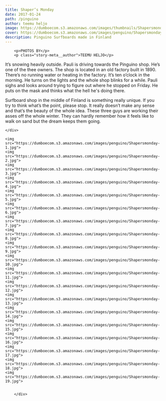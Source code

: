 ```yaml
---
title: Shaper’s Monday
date: 2017-01-24
path: /pinguino
author: teemu heljo
image: https://dumboecom.s3.amazonaws.com/images/thumbnails/Shapersmonday.jpg
cover: https://dumboecom.s3.amazonaws.com/images/penguino/Shapersmonday.jpg
description: Pinguino Surfboards made in Finland
---
```


<div class="story">
    <div class="story-meta">
    
    
        <p>PHOTOS BY</p>
        <p class="story-meta__author">TEEMU HELJO</p>
        
        
        
  <p class="story-meta__author">It’s snowing heavily outside. Pauli is driving towards the Pinguino shop. He’s one of the thee owners. The shop is located in an old factory built in 1890. There’s no running water or heating  in the factory. It’s ten o’clock in the morning. He turns on the lights and the whole shop blinks for a while. Pauli sighs and looks around trying to figure out where he stopped on Friday. He puts on the mask and thinks what the hell he's doing there.</p>

  <p class="story-meta__author">Surfboard shop in the middle of Finland is something really unique. If you try to think what’s the point, please stop. It really doesn’t make any sense and that’s the beauty of the whole idea. These three guys are working their asses off the whole winter. They can hardly remember how it feels like to walk on sand but the dream keeps them going.</p>
        
    </div>
    
 <div class="story-body">
    
    <img src="https://dumboecom.s3.amazonaws.com/images/penguino/Shapersmonday-1.jpg">
    <img src="https://dumboecom.s3.amazonaws.com/images/penguino/Shapersmonday-2.jpg">
    <img src="https://dumboecom.s3.amazonaws.com/images/penguino/Shapersmonday-3.jpg">
    <img src="https://dumboecom.s3.amazonaws.com/images/penguino/Shapersmonday-4.jpg">
    <img src="https://dumboecom.s3.amazonaws.com/images/penguino/Shapersmonday-5.jpg">
    <img src="https://dumboecom.s3.amazonaws.com/images/penguino/Shapersmonday-6.jpg">
    <img src="https://dumboecom.s3.amazonaws.com/images/penguino/Shapersmonday-7.jpg">
    <img src="https://dumboecom.s3.amazonaws.com/images/penguino/Shapersmonday-8.jpg">
    <img src="https://dumboecom.s3.amazonaws.com/images/penguino/Shapersmonday-9.jpg">
    <img src="https://dumboecom.s3.amazonaws.com/images/penguino/Shapersmonday-10.jpg">
    <img src="https://dumboecom.s3.amazonaws.com/images/penguino/Shapersmonday-11.jpg">
    <img src="https://dumboecom.s3.amazonaws.com/images/penguino/Shapersmonday-12.jpg">
    <img src="https://dumboecom.s3.amazonaws.com/images/penguino/Shapersmonday-13.jpg">
    <img src="https://dumboecom.s3.amazonaws.com/images/penguino/Shapersmonday-14.jpg">
    <img src="https://dumboecom.s3.amazonaws.com/images/penguino/Shapersmonday-15.jpg">
    <img src="https://dumboecom.s3.amazonaws.com/images/penguino/Shapersmonday-16.jpg">
    <img src="https://dumboecom.s3.amazonaws.com/images/penguino/Shapersmonday-17.jpg">
    <img src="https://dumboecom.s3.amazonaws.com/images/penguino/Shapersmonday-18.jpg">
    <img src="https://dumboecom.s3.amazonaws.com/images/penguino/Shapersmonday-19.jpg">
 
  
        </div>
</div>